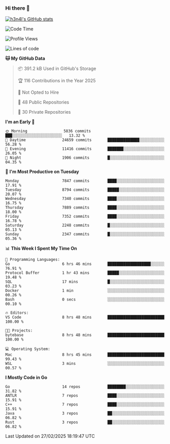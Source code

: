 ### Hi there 👋

[![h3n4l's GitHub stats](https://github-readme-stats.vercel.app/api?username=h3n4l&count_private=true&show_icons=true&theme=radical)](https://github.com/h3n4l/github-readme-stats)

<!--START_SECTION:waka-->
![Code Time](http://img.shields.io/badge/Code%20Time-2%2C076%20hrs%2012%20mins-blue)

![Profile Views](http://img.shields.io/badge/Profile%20Views-0-blue)

![Lines of code](https://img.shields.io/badge/From%20Hello%20World%20I%27ve%20Written-17.1%20million%20lines%20of%20code-blue)

**🐱 My GitHub Data** 

> 📦 391.2 kB Used in GitHub's Storage 
 > 
> 🏆 116 Contributions in the Year 2025
 > 
> 🚫 Not Opted to Hire
 > 
> 📜 48 Public Repositories 
 > 
> 🔑 30 Private Repositories 
 > 
**I'm an Early 🐤** 

```text
🌞 Morning                5836 commits        ███░░░░░░░░░░░░░░░░░░░░░░   13.32 % 
🌆 Daytime                24659 commits       ██████████████░░░░░░░░░░░   56.28 % 
🌃 Evening                11416 commits       ███████░░░░░░░░░░░░░░░░░░   26.05 % 
🌙 Night                  1906 commits        █░░░░░░░░░░░░░░░░░░░░░░░░   04.35 % 
```
📅 **I'm Most Productive on Tuesday** 

```text
Monday                   7847 commits        ████░░░░░░░░░░░░░░░░░░░░░   17.91 % 
Tuesday                  8794 commits        █████░░░░░░░░░░░░░░░░░░░░   20.07 % 
Wednesday                7340 commits        ████░░░░░░░░░░░░░░░░░░░░░   16.75 % 
Thursday                 7889 commits        ████░░░░░░░░░░░░░░░░░░░░░   18.00 % 
Friday                   7352 commits        ████░░░░░░░░░░░░░░░░░░░░░   16.78 % 
Saturday                 2248 commits        █░░░░░░░░░░░░░░░░░░░░░░░░   05.13 % 
Sunday                   2347 commits        █░░░░░░░░░░░░░░░░░░░░░░░░   05.36 % 
```


📊 **This Week I Spent My Time On** 

```text
💬 Programming Languages: 
Go                       6 hrs 46 mins       ███████████████████░░░░░░   76.91 % 
Protocol Buffer          1 hr 43 mins        █████░░░░░░░░░░░░░░░░░░░░   19.48 % 
SQL                      17 mins             █░░░░░░░░░░░░░░░░░░░░░░░░   03.23 % 
Docker                   1 min               ░░░░░░░░░░░░░░░░░░░░░░░░░   00.26 % 
Bash                     0 secs              ░░░░░░░░░░░░░░░░░░░░░░░░░   00.10 % 

🔥 Editors: 
VS Code                  8 hrs 48 mins       █████████████████████████   100.00 % 

🐱‍💻 Projects: 
bytebase                 8 hrs 48 mins       █████████████████████████   100.00 % 

💻 Operating System: 
Mac                      8 hrs 45 mins       █████████████████████████   99.43 % 
WSL                      3 mins              ░░░░░░░░░░░░░░░░░░░░░░░░░   00.57 % 
```

**I Mostly Code in Go** 

```text
Go                       14 repos            ████████░░░░░░░░░░░░░░░░░   31.82 % 
ANTLR                    7 repos             ████░░░░░░░░░░░░░░░░░░░░░   15.91 % 
C++                      7 repos             ████░░░░░░░░░░░░░░░░░░░░░   15.91 % 
Java                     3 repos             ██░░░░░░░░░░░░░░░░░░░░░░░   06.82 % 
Rust                     3 repos             ██░░░░░░░░░░░░░░░░░░░░░░░   06.82 % 
```




 Last Updated on 27/02/2025 18:19:47 UTC
<!--END_SECTION:waka-->

